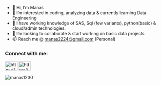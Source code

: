 - 👋 Hi, I’m Manas
- 👀 I’m interested in coding, analyzing data & currently learning Data Engineering
- 🌱 I have working knowledge of SAS, Sql (few variants), python(basic) & cloud/admin technologies.
- 💞️ I’m looking to collaborate & start working on basic data projects
- 📫 Reach me @ manas2224@gmail.com (Personal)

<!---
manas1230/manas1230 is a ✨ special ✨ repository because its `README.md` (this file) appears on your GitHub profile.
You can click the Preview link to take a look at your changes.
--->
<h3 align="left">Connect with me:</h3>
<p align="left">
<a href="https://linkedin.com/in/https://www.linkedin.com/in/mrd7/" target="blank"><img align="center" src="https://raw.githubusercontent.com/rahuldkjain/github-profile-readme-generator/master/src/images/icons/Social/linked-in-alt.svg" alt="https://www.linkedin.com/in/mrd7/" height="30" width="40" /></a>
<a href="https://www.hackerrank.com/https://www.hackerrank.com/lazzycat" target="blank"><img align="center" src="https://raw.githubusercontent.com/rahuldkjain/github-profile-readme-generator/master/src/images/icons/Social/hackerrank.svg" alt="https://www.hackerrank.com/lazzycat" height="30" width="40" /></a>
</p>

<p><img align="center" src="https://github-readme-streak-stats.herokuapp.com/?user=manas1230&" alt="manas1230" /></p>

